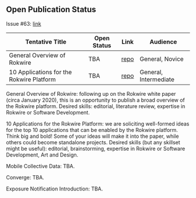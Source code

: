 ## Open Publication Status

Issue #63: [link](https://github.com/rokwire/rokwire-community/issues/63)

|  Tentative Title                            |  Open Status    | Link    | Audience                          |
|---------------------------------------------|-----------------|---------|------------------------------------|
|  General Overview of Rokwire                |  TBA            |  [repo](https://github.com/rokwire/rokwire-community/tree/master/Publications/General-Overview) |General, Novice                   |
|  10 Applications for the Rokwire Platform   |  TBA            |  [repo](https://github.com/rokwire/rokwire-community/tree/master/Publications/10-Applications)    | General, Intermediate             |

General Overview of Rokwire: following up on the Rokwire white paper (circa January 2020), this is an opportunity to publish a broad overview of the Rokwire platform. Desired skills: editorial, literature review, expertise in Rokwire or Software Development.  


10 Applications for the Rokwire Platform: we are soliciting well-formed ideas for the top 10 applications that can be enabled by the Rokwire platform. Think big and bold! Some of your ideas will make it into the paper, while others could become standalone projects. Desired skills (but any skillset might be useful): editorial, brainstorming, expertise in Rokwire or Software Development, Art and Design.  


Mobile Collective Data: TBA.


Converge: TBA.


Exposure Notification Introduction: TBA.

